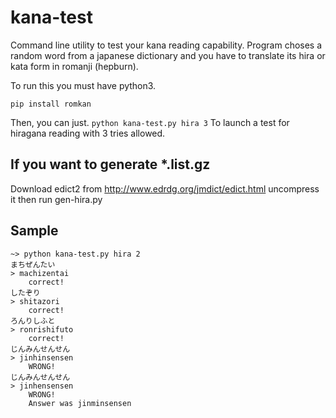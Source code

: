 # kana-test
Command line utility to test your kana reading capability. Program choses a random word from a japanese dictionary and
you have to translate its hira or kata form in romanji (hepburn).

To run this you must have python3.

```pip install romkan```

Then, you can just.
```python kana-test.py hira 3```
To launch a test for hiragana reading with 3 tries allowed.

## If you want to generate *.list.gz
Download edict2 from http://www.edrdg.org/jmdict/edict.html uncompress it then run gen-hira.py

## Sample
```
~> python kana-test.py hira 2
まちぜんたい
> machizentai
	correct!
したぞり
> shitazori
	correct!
ろんりしふと
> ronrishifuto
	correct!
じんみんせんせん
> jinhinsensen
	WRONG!
じんみんせんせん
> jinhensensen
	WRONG!
	Answer was jinminsensen
```